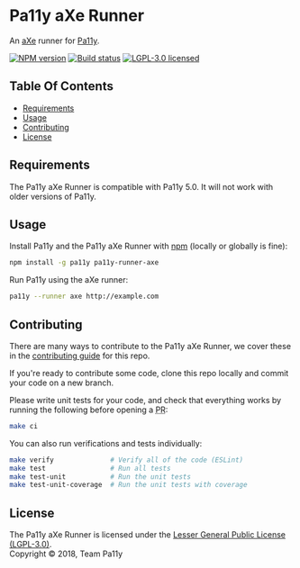 
# Pa11y aXe Runner

An [aXe](https://www.axe-core.org/) runner for [Pa11y](https://github.com/pa11y/pa11y).

[![NPM version][shield-npm]][info-npm]
[![Build status][shield-build]][info-build]
[![LGPL-3.0 licensed][shield-license]][info-license]


## Table Of Contents

- [Requirements](#requirements)
- [Usage](#usage)
- [Contributing](#contributing)
- [License](#license)


## Requirements

The Pa11y aXe Runner is compatible with Pa11y 5.0. It will not work with older versions of Pa11y.


## Usage

Install Pa11y and the Pa11y aXe Runner with [npm](https://www.npmjs.com/) (locally or globally is fine):

```sh
npm install -g pa11y pa11y-runner-axe
```

Run Pa11y using the aXe runner:

```sh
pa11y --runner axe http://example.com
```


## Contributing

There are many ways to contribute to the Pa11y aXe Runner, we cover these in the [contributing guide](CONTRIBUTING.md) for this repo.

If you're ready to contribute some code, clone this repo locally and commit your code on a new branch.

Please write unit tests for your code, and check that everything works by running the following before opening a <abbr title="pull request">PR</abbr>:

```sh
make ci
```

You can also run verifications and tests individually:

```sh
make verify              # Verify all of the code (ESLint)
make test                # Run all tests
make test-unit           # Run the unit tests
make test-unit-coverage  # Run the unit tests with coverage
```


## License

The Pa11y aXe Runner is licensed under the [Lesser General Public License (LGPL-3.0)][info-license].<br/>
Copyright &copy; 2018, Team Pa11y


[info-license]: LICENSE
[info-npm]: https://www.npmjs.com/package/pa11y-runner-axe
[info-build]: https://travis-ci.org/pa11y/pa11y-runner-axe
[shield-license]: https://img.shields.io/badge/license-LGPL%203.0-blue.svg
[shield-npm]: https://img.shields.io/npm/v/pa11y-runner-axe.svg
[shield-build]: https://img.shields.io/travis/pa11y/pa11y-runner-axe/master.svg
